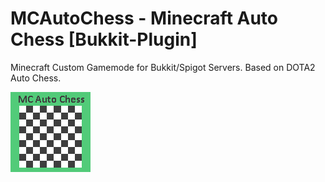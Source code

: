 # MCAutoChess - Minecraft Auto Chess [Bukkit-Plugin]
Minecraft Custom Gamemode for Bukkit/Spigot Servers. Based on DOTA2 Auto Chess.

![mcautochess](https://raw.githubusercontent.com/TheFK/MCAutoChess/master/MCAutoChess/src/resources/images/MCAC.png)
